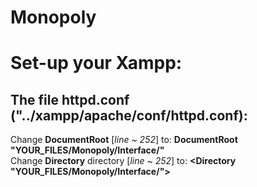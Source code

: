 # Monopoly
 

# Set-up your Xampp:
## The file httpd.conf ("../xampp/apache/conf/httpd.conf):  
Change **DocumentRoot** [*line ~ 252*] to: **DocumentRoot "YOUR_FILES/Monopoly/Interface/"**  
Change **Directory** directory [*line ~ 252*] to: **<Directory "YOUR_FILES/Monopoly/Interface/">**